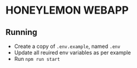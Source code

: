 # HONEYLEMON WEBAPP

## Running
* Create a copy of `.env.example`, named `.env`
* Update all reuired env variables as per example
* Run `npm run start`